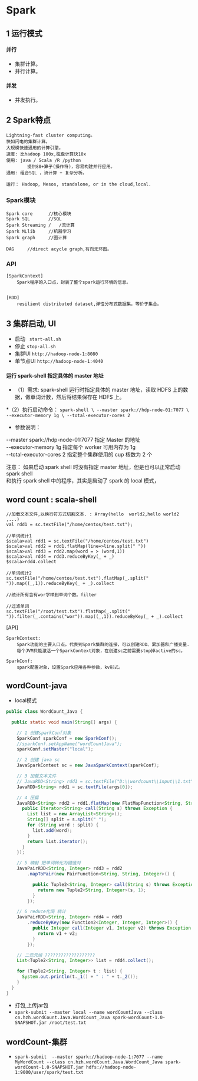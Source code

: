 # Spark

##  1 运行模式

#### 并行

* 集群计算。
* 并行计算。

#### 并发

* 并发执行。

## 2 Spark特点

	Lightning-fast cluster computing。
	快如闪电的集群计算。
	大规模快速通用的计算引擎。
	速度:	比hadoop 100x,磁盘计算快10x
	使用:	java / Scala /R /python
			提供80+算子(操作符)，容易构建并行应用。
	通用:	组合SQL ，流计算 + 复杂分析。

	运行：	Hadoop, Mesos, standalone, or in the cloud,local.

### Spark模块

	Spark core		//核心模块
	Spark SQL		//SQL
	Spark Streaming	/	/流计算
	Spark MLlib		//机器学习
	Spark graph		//图计算

	DAG		//direct acycle graph,有向无环图。
	

### API

	[SparkContext]
		Spark程序的入口点，封装了整个spark运行环境的信息。
	

	[RDD]
		resilient distributed dataset,弹性分布式数据集。等价于集合。
		
## 3 集群启动, UI

 * 启动 
` start-all.sh`
 * 停止
 `stop-all.sh`
 * 集群UI
 `http://hadoop-node-1:8080`
 * 单节点UI
 `http://hadoop-node-1:4040`
 
#### 运行 spark-shell  指定具体的 master  地址

* （1）需求:
spark-shell 运行时指定具体的 master 地址，读取 HDFS 上的数据，做单词计数，然后将结果保存在 HDFS 上。

*（2）执行启动命令：
`spark-shell \
--master spark://hdp-node-01:7077 \
--executor-memory 1g \
--total-executor-cores 2`

* 参数说明：

--master spark://hdp-node-01:7077 指定 Master 的地址 <br>
--executor-memory 1g 指定每个 worker 可用内存为 1g <br>
--total-executor-cores 2 指定整个集群使用的 cup 核数为 2 个 <br>

注意：
如果启动 spark shell 时没有指定 master 地址，但是也可以正常启动 spark shell <br>
和执行 spark shell 中的程序，其实是启动了 spark 的 local 模式，
 
## word count : scala-shell

	//加载文本文件,以换行符方式切割文本. : Array(hello  world2,hello world2 ,...)
	val rdd1 = sc.textFile("/home/centos/test.txt");

	//单词统计1
	$scala>val rdd1 = sc.textFile("/home/centos/test.txt")
	$scala>val rdd2 = rdd1.flatMap(line=>line.split(" "))
	$scala>val rdd3 = rdd2.map(word = > (word,1))
	$scala>val rdd4 = rdd3.reduceByKey(_ + _)
	$scala>rdd4.collect

	//单词统计2
	sc.textFile("/home/centos/test.txt").flatMap(_.split(" ")).map((_,1)).reduceByKey(_ + _).collect

	//统计所有含有wor字样到单词个数。filter

	//过滤单词
	sc.textFile("/root/test.txt").flatMap(_.split(" ")).filter(_.contains("wor")).map((_,1)).reduceByKey(_ + _).collect



[API]

	SparkContext:
		Spark功能的主要入口点。代表到Spark集群的连接，可以创建RDD、累加器和广播变量.
		每个JVM只能激活一个SparkContext对象，在创建sc之前需要stop掉active的sc。
	
	SparkConf:
		spark配置对象，设置Spark应用各种参数，kv形式。
## wordCount-java

* local模式 

``` java
public class WordCount_Java {

  public static void main(String[] args) {

    // 1 创建sparkConf对象
    SparkConf sparkConf = new SparkConf();
    //sparkConf.setAppName("wordCountJava");
    sparkConf.setMaster("local");

    // 2 创建 java sc
    JavaSparkContext sc = new JavaSparkContext(sparkConf);

    // 3 加载文本文件
    // JavaRDD<String> rdd1 = sc.textFile("D:\\wordcount\\input\\1.txt");
    JavaRDD<String> rdd1 = sc.textFile(args[0]);

    // 4 压扁
    JavaRDD<String> rdd2 = rdd1.flatMap(new FlatMapFunction<String, String>() {
      public Iterator<String> call(String s) throws Exception {
        List list = new ArrayList<String>();
        String[] split = s.split(" ");
        for (String word : split) {
          list.add(word);
        }
        return list.iterator();
      }
    });

    // 5 映射 把单词转化为键值对
    JavaPairRDD<String, Integer> rdd3 = rdd2
        .mapToPair(new PairFunction<String, String, Integer>() {

          public Tuple2<String, Integer> call(String s) throws Exception {
            return new Tuple2<String, Integer>(s, 1);
          }
        });

    // 6 reduce化简 统计
    JavaPairRDD<String, Integer> rdd4 = rdd3
        .reduceByKey(new Function2<Integer, Integer, Integer>() {
          public Integer call(Integer v1, Integer v2) throws Exception {
            return v1 + v2;
          }
        });

    // 二元元组 ???????????????????
    List<Tuple2<String, Integer>> list = rdd4.collect();

    for (Tuple2<String, Integer> t : list) {
      System.out.println(t._1() + " : " + t._2());
    }
  }
}
``` 
* 打包,上传jar包
* `spark-submit --master local --name wordCountJava --class cn.hzh.wordCount.Java.WordCount_Java spark-wordCount-1.0-SNAPSHOT.jar /root/test.txt`

## wordCount-集群

* `spark-submit  --master spark://hadoop-node-1:7077 --name MyWordCount --class cn.hzh.wordCount.Java.WordCount_Java spark-wordCount-1.0-SNAPSHOT.jar hdfs://hadoop-node-1:9000/user/spark/test.txt`
	

